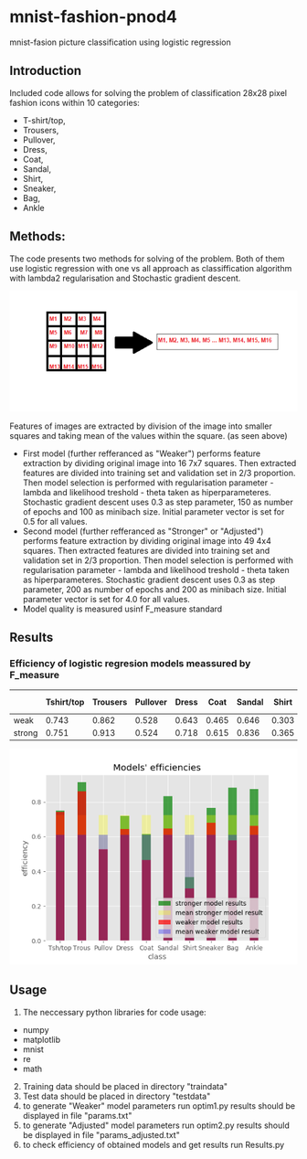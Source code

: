 # mnist-fashion-pnod4
mnist-fasion picture classification using logistic regression
## Introduction
Included code allows for solving the problem of classification 28x28 pixel fashion icons within 10 categories:
- T-shirt/top,
- Trousers,
- Pullover,
- Dress,
- Coat,
- Sandal,
- Shirt,
- Sneaker,
- Bag,
- Ankle
## Methods:
The code presents two methods for solving of the problem. Both of them use logistic regression with one vs all approach as classiffication algorithm with lambda2 regularisation and Stochastic gradient descent.


![My image](/img/mfe.png)


Features of images are extracted by division of the image into smaller squares and taking mean of the values within the square. (as seen above)
- First model (further refferanced as "Weaker") performs feature extraction by dividing original image into 16 7x7 squares. Then extracted features are divided into training set and validation set in 2/3 proportion. Then model selection is performed with regularisation parameter - lambda and likelihood treshold - theta taken as hiperparameteres. Stochastic gradient descent uses 0.3 as step parameter, 150 as number of epochs and 100 as minibach size. Initial  parameter vector is set for 0.5 for all values.
- Second model (further refferanced as "Stronger" or "Adjusted") performs feature extraction by dividing original image into 49 4x4 squares. Then extracted features are divided into training set and validation set in 2/3 proportion. Then model selection is performed with regularisation parameter - lambda and likelihood treshold - theta taken as hiperparameteres. Stochastic gradient descent uses 0.3 as step parameter, 200 as number of epochs and 200 as minibach size. Initial  parameter vector is set for 4.0 for all values.
- Model quality is measured usinf F_measure standard
## Results
### Efficiency of logistic regresion models meassured by F_measure
|      |Tshirt/top| Trousers| Pullover| Dress| Coat | Sandal| Shirt| Sneaker| Bag | Ankle Boots| Mean |
|------|----------|---------|---------|------|------|-------|------|--------|-----|------------|------|
| weak |   0.743  |  0.862  |  0.528  | 0.643|0.465 | 0.646 | 0.303|  0.680 |0.578|    0.663   | 0.611|
|strong|   0.751  |  0.913  |   0.524 | 0.718| 0.615| 0.836 | 0.365|  0.767 |0.883|    0.875   | 0.724|

![My image](/img/Results.png)
## Usage
1. The neccessary python libraries for code usage:
  - numpy
  - matplotlib
  - mnist
  - re
  - math
2. Training data should be placed in directory "traindata"
3. Test data should be placed in directory "testdata"
4. to generate "Weaker" model parameters run optim1.py results should be displayed in file "params.txt"
5. to generate "Adjusted" model parameters run optim2.py results should be displayed in file "params_adjusted.txt"
6. to check efficiency of obtained models and get results run Results.py
